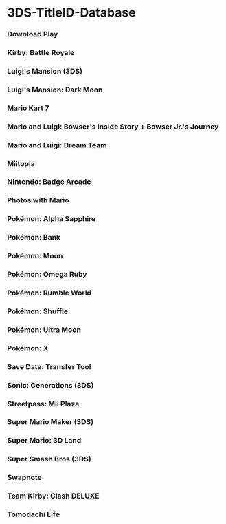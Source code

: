 # 3DS-TitleID-Database

### Download Play

### Kirby: Battle Royale

### Luigi's Mansion (3DS)

### Luigi's Mansion: Dark Moon

### Mario Kart 7

### Mario and Luigi: Bowser's Inside Story + Bowser Jr.'s Journey

### Mario and Luigi: Dream Team

### Miitopia

### Nintendo: Badge Arcade

### Photos with Mario

### Pokémon: Alpha Sapphire

### Pokémon: Bank

### Pokémon: Moon

### Pokémon: Omega Ruby

### Pokémon: Rumble World

### Pokémon: Shuffle

### Pokémon: Ultra Moon

### Pokémon: X

### Save Data: Transfer Tool

### Sonic: Generations (3DS)

### Streetpass: Mii Plaza

### Super Mario Maker (3DS)

### Super Mario: 3D Land

### Super Smash Bros (3DS)

### Swapnote

### Team Kirby: Clash DELUXE

### Tomodachi Life

